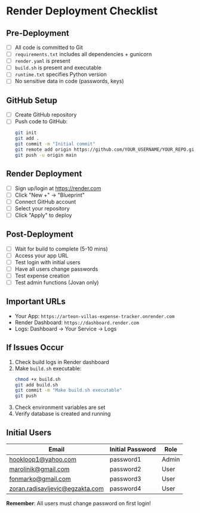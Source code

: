 # Render Deployment Checklist

## Pre-Deployment
- [ ] All code is committed to Git
- [ ] `requirements.txt` includes all dependencies + gunicorn
- [ ] `render.yaml` is present
- [ ] `build.sh` is present and executable
- [ ] `runtime.txt` specifies Python version
- [ ] No sensitive data in code (passwords, keys)

## GitHub Setup
- [ ] Create GitHub repository
- [ ] Push code to GitHub:
  ```bash
  git init
  git add .
  git commit -m "Initial commit"
  git remote add origin https://github.com/YOUR_USERNAME/YOUR_REPO.git
  git push -u origin main
  ```

## Render Deployment
- [ ] Sign up/login at https://render.com
- [ ] Click "New +" → "Blueprint"
- [ ] Connect GitHub account
- [ ] Select your repository
- [ ] Click "Apply" to deploy

## Post-Deployment
- [ ] Wait for build to complete (5-10 mins)
- [ ] Access your app URL
- [ ] Test login with initial users
- [ ] Have all users change passwords
- [ ] Test expense creation
- [ ] Test admin functions (Jovan only)

## Important URLs
- Your App: `https://arteon-villas-expense-tracker.onrender.com`
- Render Dashboard: `https://dashboard.render.com`
- Logs: Dashboard → Your Service → Logs

## If Issues Occur
1. Check build logs in Render dashboard
2. Make `build.sh` executable:
   ```bash
   chmod +x build.sh
   git add build.sh
   git commit -m "Make build.sh executable"
   git push
   ```
3. Check environment variables are set
4. Verify database is created and running

## Initial Users
| Email | Initial Password | Role |
|-------|-----------------|------|
| hookloop1@yahoo.com | password1 | Admin |
| marolinik@gmail.com | password2 | User |
| fonmarko@gmail.com | password3 | User |
| zoran.radisavljevic@egzakta.com | password4 | User |

**Remember**: All users must change password on first login! 